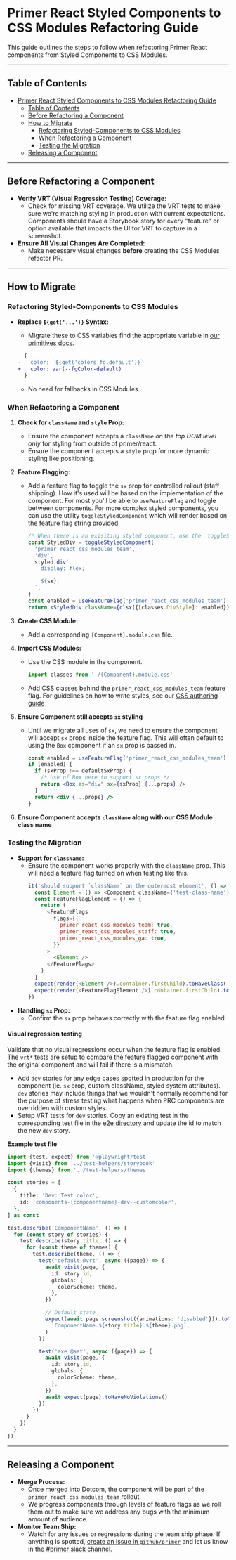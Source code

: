 # Primer React Styled Components to CSS Modules Refactoring Guide

This guide outlines the steps to follow when refactoring Primer React components from Styled Components to CSS Modules.

---

## Table of Contents

- [Primer React Styled Components to CSS Modules Refactoring Guide](#primer-react-styled-components-to-css-modules-refactoring-guide)
  - [Table of Contents](#table-of-contents)
  - [Before Refactoring a Component](#before-refactoring-a-component)
  - [How to Migrate](#how-to-migrate)
    - [Refactoring Styled-Components to CSS Modules](#refactoring-styled-components-to-css-modules)
    - [When Refactoring a Component](#when-refactoring-a-component)
    - [Testing the Migration](#testing-the-migration)
  - [Releasing a Component](#releasing-a-component)

---

## Before Refactoring a Component

- **Verify VRT (Visual Regression Testing) Coverage:**
  - Check for missing VRT coverage. We utilize the VRT tests to make sure we're matching styling in production with current expectations. Components should have a Storybook story for every "feature" or option available that impacts the UI for VRT to capture in a screenshot.
- **Ensure All Visual Changes Are Completed:**
  - Make necessary visual changes **before** creating the CSS Modules refactor PR.

---

## How to Migrate

### Refactoring Styled-Components to CSS Modules

- **Replace `${get('...')}` Syntax:**

  - Migrate these to CSS variables find the appropriate variable in [our primitives docs](https://primer.style/foundations/primitives/color).

  ```diff
    {
  -   color: `${get('colors.fg.default')}`
  +   color: var(--fgColor-default)
    }
  ```

  - No need for fallbacks in CSS Modules.

### When Refactoring a Component

1. **Check for `className` and `style` Prop:**
   - Ensure the component accepts a `className` _on the top DOM level only_ for styling from outside of primer/react.
   - Ensure the component accepts a `style` prop for more dynamic styling like positioning.
2. **Feature Flagging:**

   - Add a feature flag to toggle the `sx` prop for controlled rollout (staff shipping). How it's used will be based on the implementation of the component. For most you'll be able to `useFeatureFlag` and toggle between components. For more complex styled components, you can use the utility `toggleStyledComponent` which will render based on the feature flag string provided.

     ```jsx
     /* When there is an exisiting styled component, use the `toggleStyledComponent` utility. */
     const StyledDiv = toggleStyledComponent(
       'primer_react_css_modules_team',
       'div',
       styled.div`
         display: flex;

         ${sx};
       `,
     )
     const enabled = useFeatureFlag('primer_react_css_modules_team')
     return <StyledDiv className={clsx({[classes.DivStyle]: enabled})} {...props} />
     ```

3. **Create CSS Module:**
   - Add a corresponding `{Component}.module.css` file.
4. **Import CSS Modules:**

   - Use the CSS module in the component.

     ```js
     import classes from './{Component}.module.css'
     ```

   - Add CSS classes behind the `primer_react_css_modules_team` feature flag. For guidelines on how to write styles, see our [CSS authoring guide](./authoring-css.md)

5. **Ensure Component still accepts `sx` styling**

   - Until we migrate all uses of `sx`, we need to ensure the component will accept `sx` props inside the feature flag. This will often default to using the `Box` component if an `sx` prop is passed in.

     ```jsx
     const enabled = useFeatureFlag('primer_react_css_modules_team')
     if (enabled) {
       if (sxProp !== defaultSxProp) {
         /* Use of Box here to support sx props */
         return <Box as="div" sx={sxProp} {...props} />
       }
       return <div {...props} />
     }
     ```

6. **Ensure Component accepts `className` along with our CSS Module class name**

### Testing the Migration

- **Support for `className`:**
  - Ensure the component works properly with the `className` prop. This will need a feature flag turned on when testing like this.
    ```js
    it('should support `className` on the outermost element', () => {
      const Element = () => <Component className={'test-class-name'} />
      const FeatureFlagElement = () => {
        return (
          <FeatureFlags
            flags={{
              primer_react_css_modules_team: true,
              primer_react_css_modules_staff: true,
              primer_react_css_modules_ga: true,
            }}
          >
            <Element />
          </FeatureFlags>
        )
      }
      expect(render(<Element />).container.firstChild).toHaveClass('test-class-name')
      expect(render(<FeatureFlagElement />).container.firstChild).toHaveClass('test-class-name')
    })
    ```
- **Handling `sx` Prop:**
  - Confirm the `sx` prop behaves correctly with the feature flag enabled.

#### Visual regression testing

Validate that no visual regressions occur when the feature flag is enabled. The `vrt*` tests are setup to compare the feature flagged component with the original component and will fail if there is a mismatch.

- Add `dev` stories for any edge cases spotted in production for the component (ie. `sx` prop, custom className, styled system attributes). `dev` stories may include things that we wouldn't normally recommend for the purpose of stress testing what happens when PRC components are overridden with custom styles.
- Setup VRT tests for `dev` stories. Copy an existing test in the corresponding test file in the [e2e directory](https://github.com/primer/react/tree/main/e2e/components) and update the id to match the new `dev` story.

**Example test file**

```ts
import {test, expect} from '@playwright/test'
import {visit} from '../test-helpers/storybook'
import {themes} from '../test-helpers/themes'

const stories = [
  {
    title: 'Dev: Test color',
    id: 'components-{componentname}-dev--customcolor',
  },
] as const

test.describe('ComponentName', () => {
  for (const story of stories) {
    test.describe(story.title, () => {
      for (const theme of themes) {
        test.describe(theme, () => {
          test('default @vrt', async ({page}) => {
            await visit(page, {
              id: story.id,
              globals: {
                colorScheme: theme,
              },
            })

            // Default state
            expect(await page.screenshot({animations: 'disabled'})).toMatchSnapshot(
              `ComponentName.${story.title}.${theme}.png`,
            )
          })

          test('axe @aat', async ({page}) => {
            await visit(page, {
              id: story.id,
              globals: {
                colorScheme: theme,
              },
            })
            await expect(page).toHaveNoViolations()
          })
        })
      }
    })
  }
})
```

---

## Releasing a Component

- **Merge Process:**
  - Once merged into Dotcom, the component will be part of the `primer_react_css_modules_team` rollout.
  - We progress components through levels of feature flags as we roll them out to make sure we address any bugs with the minimum amount of audience.
- **Monitor Team Ship:**
  - Watch for any issues or regressions during the team ship phase. If anything is spotted, [create an issue in `github/primer`](https://github.com/github/primer/issues/new?template=04-bug-report.yml) and let us know in the [#primer slack channel](https://github-grid.enterprise.slack.com/archives/CSGAVNZ19).
